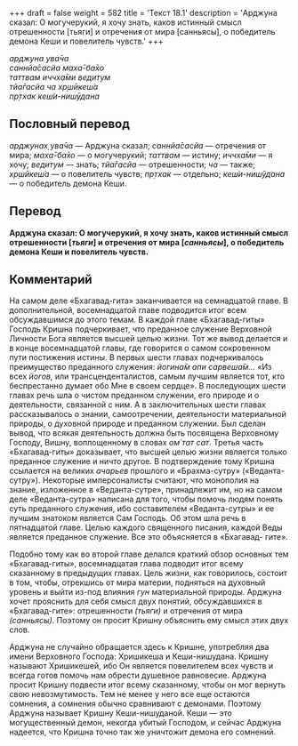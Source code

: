 +++
draft = false
weight = 582
title = 'Текст 18.1'
description = 'Арджуна сказал: О могучерукий, я хочу знать, каков истинный смысл отрешенности [тьяги] и отречения от мира [санньясы], о победитель демона Кеши и повелитель чувств.'
+++

_арджуна ува̄ча  
саннйа̄сасйа маха̄-ба̄хо  
таттвам иччха̄ми ведитум  
тйа̄гасйа ча хр̣шӣкеш́а  
пр̣тхак кеш́и-нишӯдана_

## Пословный перевод

_арджунах̣_ _ува̄ча_ — Арджуна сказал; _саннйа̄сасйа_ — отречения от мира; _маха̄_\-_ба̄хо_ — о могучерукий; _таттвам_ — истину; _иччха̄ми_ — я хочу; _ведитум_ — знать; _тйа̄гасйа_ — отрешенности; _ча_ — также; _хр̣шӣкеш́а_ — о повелитель чувств; _пр̣тхак_ — отдельно; _кеш́и_\-_нишӯдана_ — о победитель демона Кеши.

## Перевод

**Арджуна сказал: О могучерукий, я хочу знать, каков истинный смысл отрешенности \[_тьяги_\] и отречения от мира \[_санньясы_\], о победитель демона Кеши и повелитель чувств.**

## Комментарий

На самом деле «Бхагавад-гита» заканчивается на семнадцатой главе. В дополнительной, восемнадцатой главе подводится итог всем обсуждавшимся до этого темам. В каждой главе «Бхагавад-гиты» Господь Кришна подчеркивает, что преданное служение Верховной Личности Бога является высшей целью жизни. Тот же вывод делается и в конце восемнадцатой главы, где говорится о самом сокровенном пути постижения истины. В первых шести главах подчеркивалось преимущество преданного служения: _йогина̄м апи сарвеша̄м..._ «Из всех _йогов,_ или трансценденталистов, самым лучшим является тот, кто беспрестанно думает обо Мне в своем сердце». В последующих шести главах речь шла о чистом преданном служении, его природе и о деятельности, связанной с ним. А в заключительных шести главах рассказывалось о знании, самоотречении, деятельности материальной природы, о духовной природе и преданном служении. Был сделан вывод, что всякая деятельность должна быть посвящена Верховному Господу, Вишну, воплощенному в словах _ом̇ тат сат_. Третья часть «Бхагавад-гиты» доказывает, что высшей целью жизни является только преданное служение и ничто другое. В подтверждение тому Кришна ссылается на великих _ачарьев_ прошлого и «Брахма-сутру» («Веданта-сутру»). Некоторые имперсоналисты считают, что монополия на знание, изложенное в «Веданта-сутре», принадлежит им, но на самом деле «Веданта-сутра» написана для того, чтобы помочь людям понять суть преданного служения, ибо составителем «Веданта-сутры» и ее лучшим знатоком является Сам Господь. Об этом шла речь в пятнадцатой главе. Целью каждого священного писания, каждой Веды является преданное служение. Все это объясняется в «Бхагавад- гите».

Подобно тому как во второй главе делался краткий обзор основных тем «Бхагавад-гиты», восемнадцатая глава подводит итог всему сказанному в предыдущих главах. Цель жизни, как говорилось, состоит в том, чтобы, отрекшись от мира материи, подняться на духовный уровень и выйти из-под влияния _гун_ материальной природы. Арджуна хочет прояснить для себя смысл двух понятий, обсуждавшихся в «Бхагавад-гите»: отрешенности _(тьяги)_ и отречения от мира _(санньясы)_. Поэтому он просит Кришну объяснить ему смысл этих двух слов.

Арджуна не случайно обращается здесь к Кришне, употребляя два имени Верховного Господа: Хришикеша и Кеши-нишудана. Кришну называют Хришикешей, ибо Он является повелителем всех чувств и всегда готов помочь нам обрести душевное равновесие. Арджуна просит Кришну подвести итог всему сказанному, чтобы он мог вернуть свою невозмутимость. Тем не менее у него все еще остаются сомнения, а сомнения обычно сравнивают с демонами. Поэтому Арджуна называет Кришну Кеши-нишуданой. Кеши — это могущественный демон, некогда убитый Господом, и сейчас Арджуна надеется, что Кришна точно так же уничтожит демона его сомнений.

